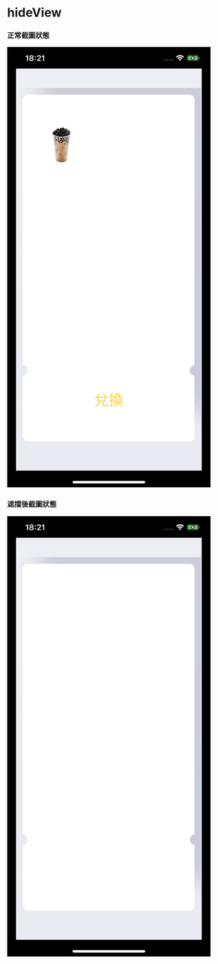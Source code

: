 # hideView

### 正常截圖狀態
![image](https://github.com/alangprs/hideView/blob/main/ShowImage/IMG_1007.PNG)

### 遮擋後截圖狀態
![image](https://github.com/alangprs/hideView/blob/main/ShowImage/IMG_1006.PNG)
